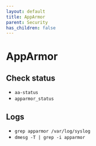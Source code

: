```yaml
---
layout: default
title: AppArmor
parent: Security
has_children: false
---
```


# AppArmor

## Check status

- `aa-status`
- `apparmor_status`

## Logs

- `grep apparmor /var/log/syslog`
- `dmesg -T | grep -i apparmor`

